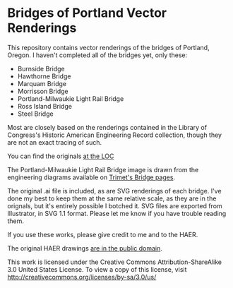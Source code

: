 Bridges of Portland Vector Renderings
=====================================

This repository contains vector renderings of the bridges of Portland, Oregon.
I haven't completed all of the bridges yet, only these:

 * Burnside Bridge
 * Hawthorne Bridge
 * Marquam Bridge
 * Morrisson Bridge
 * Portland-Milwaukie Light Rail Bridge
 * Ross Island Bridge
 * Steel Bridge

Most are closely based on the renderings contained in the Library of
Congress's Historic American Engineering Record collection, though they are
not an exact tracing of such.

You can find the originals [at the LOC](http://www.loc.gov/pictures/item/or0316/)

The Portland-Milwaukie Light Rail Bridge image is drawn from the engineering
diagrams available on [Trimet's Bridge pages](http://trimet.org/pm/library/bridge.htm).

The original .ai file is included, as are SVG renderings of each bridge. I've
done my best to keep them at the same relative scale, as they are in the
orignals, but it's entirely possible I botched it. SVG files are exported from
Illustrator, in SVG 1.1 format. Please let me know if you have trouble reading
them.

If you use these works, please give credit to me and to the HAER.

The original HAER drawings [are in the public
domain](http://www.loc.gov/rr/print/res/114_habs.html).

This work is licensed under the Creative Commons Attribution-ShareAlike 3.0
United States License. To view a copy of this license, visit
http://creativecommons.org/licenses/by-sa/3.0/us/
